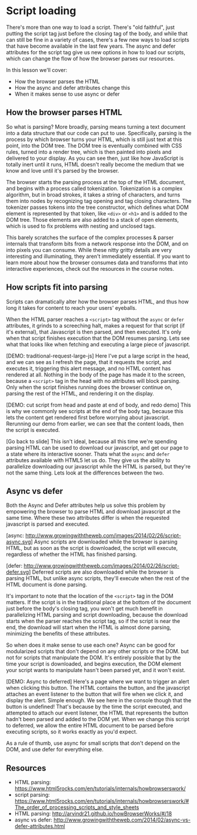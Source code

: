 # Script loading

There's more than one way to load a script.  There's "old faithful", just putting the script tag just before the closing tag of the body, and while that can still be fine in a variety of cases, there's a few new ways to load scripts that have become available in the last few years.  The async and defer attributes for the script tag give us new options in how to load our scripts, which can change the flow of how the browser parses our resources.

In this lesson we'll cover:
* How the browser parses the HTML
* How the async and defer attributes change this
* When it makes sense to use async or defer

## How the browser parses HTML
So what is parsing?  More broadly, parsing means turning a text document into a data structure that our code can put to use.  Specifically, parsing is the process by which browser turns your HTML, which is still just text at this point, into the DOM tree.  The DOM tree is eventually combined with CSS rules, turned into a render tree, which is then painted into pixels and delivered to your display.  As you can see then, just like how JavaScript is totally inert until it runs, HTML doesn't really become the medium that we know and love until it's parsed by the browser.

The browser starts the parsing process at the top of the HTML document, and begins with a process called tokenization.  Tokenization is a complex algorithm, but in broad strokes, it takes a string of characters, and turns them into nodes by recognizing tag opening and tag closing characters.  The tokenizer passes tokens into the tree constructor, which defines what DOM element is represented by that token, like `<div>` or `<h1>` and is added to the DOM tree.  Those elements are also added to a stack of open elements, which is used to fix problems with nesting and unclosed tags.

This barely scratches the surface of the complex processes & parser internals that transform bits from a network response into the DOM, and on into pixels you can consume. While these nitty gritty details are very interesting and illuminating, they aren't immediately essential. If you want to learn more about how the browser consumes data and transforms that into interactive experiences, check out the resources in the course notes.

## How scripts fit into parsing
Scripts can dramatically alter how the browser parses HTML, and thus how long it takes for content to reach your users' eyeballs.

When the HTML parser reaches a `<script>` tag without the `async` or `defer` attributes, it grinds to a screeching halt, makes a request for that script (if it's external), that Javascript is then parsed, and then executed.  It's only when that script finishes execution that the DOM resumes parsing.  Lets see what that looks like when fetching and executing a large piece of javascript.

[DEMO: traditional-request-large-js]
Here I've put a large script in the head, and we can see as I refresh the page, that it requests the script, and executes it, triggering this alert message, and no HTML content has rendered at all. Nothing in the body of the page has made it to the screen, because a `<script>` tag in the head with no attributes will block parsing.  Only when the script finishes running does the browser continue on, parsing the rest of the HTML, and rendering it on the display.

[DEMO: cut script from head and paste at end of body, and redo demo]
This is why we commonly see scripts at the end of the body tag, because this lets the content get rendered first before worrying about javascript.  Rerunning our demo from earlier, we can see that the content loads, then the script is executed.

[Go back to slide]
This isn't ideal, because all this time we're spending parsing HTML can be used to download our javascript, and get our page to a state where its interactive sooner. Thats what the `async` and `defer` attributes available with HTML5 let us do.  They give us the ability to parallelize downloading our javascript while the HTML is parsed, but they're not the same thing. Lets look at the differences between the two.

## Async vs defer
Both the Async and Defer attributes help us solve this problem by empowering the browser to parse HTML and download javascript at the same time. Where these two attributes differ is when the requested javascript is parsed and executed.

[async: http://www.growingwiththeweb.com/images/2014/02/26/script-async.svg]
Async scripts are downloaded while the browser is parsing HTML, but as soon as the script is downloaded, the script will execute, regardless of whether the HTML has finished parsing.

[defer: http://www.growingwiththeweb.com/images/2014/02/26/script-defer.svg]
Deferred scripts are also downloaded while the browser is parsing HTML, but unlike async scripts, they'll execute when the rest of the HTML document is done parsing.

It's important to note that the location of the `<script>` tag in the DOM matters.  If the script is in the traditional place at the bottom of the document just before the body's closing tag, you won't get much benefit in parallelizing HTML parsing and script downloading, because the download starts when the parser reaches the script tag, so if the script is near the end, the download will start when the HTML is almost done parsing, minimizing the benefits of these attributes.

So when does it make sense to use each one?
Async can be good for modularized scripts that don't depend on any other scripts or the DOM. but not for scripts that manipulate the DOM.  It's entirely possible that by the time your script is downloaded, and begins execution, the DOM element your script wants to manipulate hasn't been parsed yet, and it won't exist.

[DEMO: Async to deferred]
Here's a page where we want to trigger an alert when clicking this button. The HTML contains the button, and the javascript attaches an event listener to the button that will fire when we click it, and display the alert.  Simple enough.  We see here in the console though that the button is undefined!  That's because by the time the script executed, and attempted to attach our event listener, the HTML that represents the button hadn't been parsed and added to the DOM yet.  When we change this script to deferred, we allow the entire HTML document to be parsed before executing scripts, so it works exactly as you'd expect.

As a rule of thumb, use async for small scripts that don't depend on the DOM, and use defer for everything else.

## Resources
* HTML parsing: https://www.html5rocks.com/en/tutorials/internals/howbrowserswork/
* script parsing: https://www.html5rocks.com/en/tutorials/internals/howbrowserswork/#The_order_of_processing_scripts_and_style_sheets
* HTML parsing: http://arvindr21.github.io/howBrowserWorks/#/18
* async vs defer: http://www.growingwiththeweb.com/2014/02/async-vs-defer-attributes.html